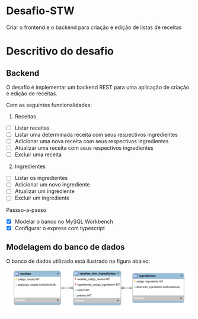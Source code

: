 # Desafio-STW
Criar o frontend e o backend para criação e edição de listas de receitas

# Descritivo do desafio
## Backend
O desafio é implementar um backend REST para uma aplicação de criação e edição de receitas.

Com as seguintes funcionalidades:
1. Receitas
  - [ ] Listar receitas
  - [ ] Listar uma determinada receita com seus respectivos ingredientes
  - [ ] Adicionar uma nova receita com seus respectivos ingredientes
  - [ ] Atualizar uma receita com seus respectivos ingredientes
  - [ ] Excluir uma receita

2. Ingredientes
  - [ ] Listar os ingredientes
  - [ ] Adicionar um novo ingrediente
  - [ ] Atualizar um ingrediente
  - [ ] Excluir um ingrediente

Passso-a-passo
  - [x] Modelar o banco no MySQL Workbench
  - [x] Configurar o express com typescript

  ## Modelagem do banco de dados

O banco de dados utilizado está ilustrado na figura abaixo:
  ![Planejamento do Banco](./imagens/planejamento_banco.png)
